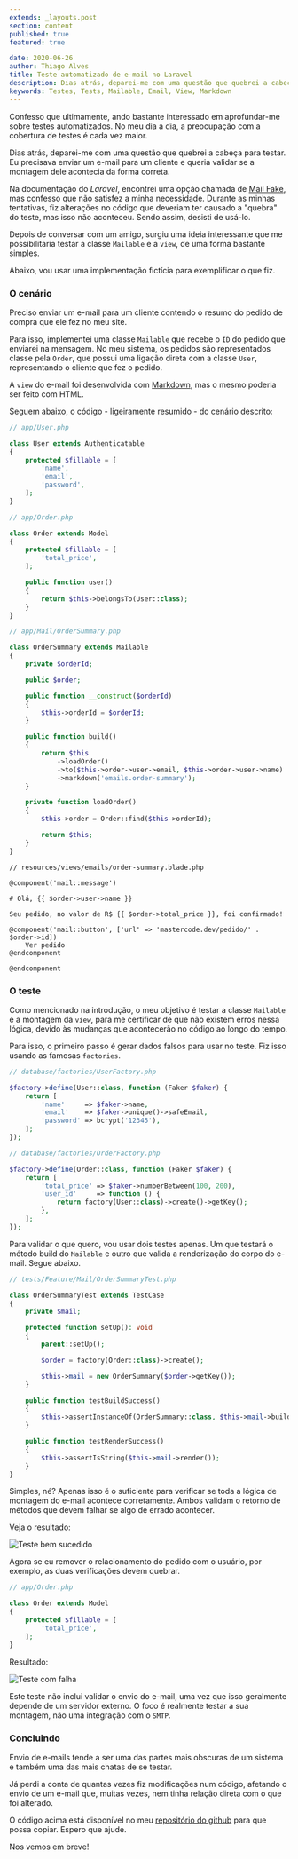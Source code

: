 ```yaml
---
extends: _layouts.post
section: content
published: true
featured: true

date: 2020-06-26
author: Thiago Alves
title: Teste automatizado de e-mail no Laravel
description: Dias atrás, deparei-me com uma questão que quebrei a cabeça para testar. Eu precisava enviar um e-mail para um cliente e queria validar se a montagem dele acontecia da forma correta.
keywords: Testes, Tests, Mailable, Email, View, Markdown
---
```


Confesso que ultimamente, ando bastante interessado em aprofundar-me sobre testes automatizados. No meu dia a dia, a preocupação com a cobertura de testes é cada vez maior. 

Dias atrás, deparei-me com uma questão que quebrei a cabeça para testar. Eu precisava enviar um e-mail para um cliente e queria validar se a montagem dele acontecia da forma correta.

Na documentação do _Laravel_, encontrei uma opção chamada de [Mail Fake](https://laravel.com/docs/mocking#mail-fake), mas confesso que não satisfez a minha necessidade. Durante as minhas tentativas, fiz alterações no código que deveriam ter causado a "quebra" do teste, mas isso não aconteceu. Sendo assim, desisti de usá-lo. 

Depois de conversar com um amigo, surgiu uma ideia interessante que me possibilitaria testar a classe `Mailable` e a `view`, de uma forma bastante simples.

Abaixo, vou usar uma implementação fictícia para exemplificar o que fiz.

### O cenário

Preciso enviar um e-mail para um cliente contendo o resumo do pedido de compra que ele fez no meu site.

Para isso, implementei uma classe `Mailable` que recebe o `ID` do pedido que enviarei na mensagem. No meu sistema, os pedidos são representados classe pela `Order`, que possui uma ligação direta com a classe `User`, representando o cliente que fez o pedido.

A `view` do e-mail foi desenvolvida com [Markdown](https://en.wikipedia.org/wiki/Markdown), mas o mesmo poderia ser feito com HTML.

Seguem abaixo, o código - ligeiramente resumido - do cenário descrito:

```php
// app/User.php

class User extends Authenticatable
{
    protected $fillable = [
        'name',
        'email',
        'password',
    ];
}
```

```php
// app/Order.php

class Order extends Model
{
    protected $fillable = [
        'total_price',
    ];

    public function user()
    {
        return $this->belongsTo(User::class);
    }
}
```

```php
// app/Mail/OrderSummary.php

class OrderSummary extends Mailable
{
    private $orderId;

    public $order;

    public function __construct($orderId)
    {
        $this->orderId = $orderId;
    }

    public function build()
    {
        return $this
            ->loadOrder()
            ->to($this->order->user->email, $this->order->user->name)
            ->markdown('emails.order-summary');
    }

    private function loadOrder()
    {
        $this->order = Order::find($this->orderId);

        return $this;
    }
}
```

```blade
// resources/views/emails/order-summary.blade.php

@component('mail::message')

# Olá, {{ $order->user->name }}

Seu pedido, no valor de R$ {{ $order->total_price }}, foi confirmado!

@component('mail::button', ['url' => 'mastercode.dev/pedido/' . $order->id])
    Ver pedido
@endcomponent

@endcomponent
```

### O teste

Como mencionado na introdução, o meu objetivo é testar a classe `Mailable` e a montagem da `view`, para me certificar de que não existem erros nessa lógica, devido às mudanças que acontecerão no código ao longo do tempo.

Para isso, o primeiro passo é gerar dados falsos para usar no teste. Fiz isso usando as famosas `factories`.

```php
// database/factories/UserFactory.php

$factory->define(User::class, function (Faker $faker) {
    return [
        'name'     => $faker->name,
        'email'    => $faker->unique()->safeEmail,
        'password' => bcrypt('12345'),
    ];
});
```

```php
// database/factories/OrderFactory.php

$factory->define(Order::class, function (Faker $faker) {
    return [
        'total_price' => $faker->numberBetween(100, 200),
        'user_id'     => function () {
            return factory(User::class)->create()->getKey();
        },
    ];
});
```

Para validar o que quero, vou usar dois testes apenas. Um que testará o método build do `Mailable` e outro que valida a renderização do corpo do e-mail. Segue abaixo.

```php
// tests/Feature/Mail/OrderSummaryTest.php

class OrderSummaryTest extends TestCase
{
    private $mail;

    protected function setUp(): void
    {
        parent::setUp();

        $order = factory(Order::class)->create();

        $this->mail = new OrderSummary($order->getKey());
    }

    public function testBuildSuccess()
    {
        $this->assertInstanceOf(OrderSummary::class, $this->mail->build());
    }

    public function testRenderSuccess()
    {
        $this->assertIsString($this->mail->render());
    }
}
```

Simples, né? Apenas isso é o suficiente para verificar se toda a lógica de montagem do e-mail acontece corretamente. Ambos validam o retorno de métodos que devem falhar se algo de errado acontecer.

Veja o resultado:

<img src="/assets/images/post-laravel-mailable-tests/success.png" alt="Teste bem sucedido" />

Agora se eu remover o relacionamento do pedido com o usuário, por exemplo, as duas verificações devem quebrar.

```php
// app/Order.php 

class Order extends Model
{
    protected $fillable = [
        'total_price',
    ];
}
```

Resultado:

<img src="/assets/images/post-laravel-mailable-tests/fail.png" alt="Teste com falha" />

Este teste não inclui validar o envio do e-mail, uma vez que isso geralmente depende de um servidor externo. O foco é realmente testar a sua montagem, não uma integração com o `SMTP`. 

### Concluindo

Envio de e-mails tende a ser uma das partes mais obscuras de um sistema e também uma das mais chatas de se testar. 

Já perdi a conta de quantas vezes fiz modificações num código, afetando o envio de um e-mail que, muitas vezes, nem tinha relação direta com o que foi alterado.

O código acima está disponível no meu [repositório do github](https://github.com/thiagomcw/laravel-storage-example) para que possa copiar. Espero que ajude.

Nos vemos em breve!